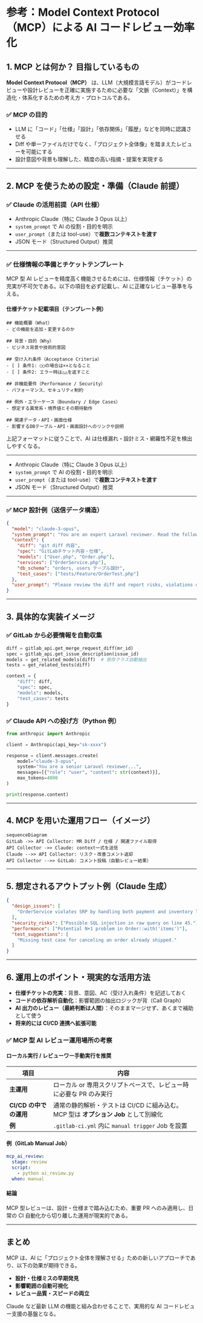# 参考：Model Context Protocol（MCP）による AI コードレビュー効率化

## 1. MCP とは何か？ 目指しているもの

**Model Context Protocol（MCP）** は、LLM（大規模言語モデル）がコードレビューや設計レビューを正確に実施するために必要な「文脈（Context）」を構造化・体系化するための考え方・プロトコルである。

### ✅ MCP の目的

- LLM に「コード」「仕様」「設計」「依存関係」「履歴」などを同時に認識させる
- Diff や単一ファイルだけでなく、「プロジェクト全体像」を踏まえたレビューを可能にする
- 設計意図や背景も理解した、精度の高い指摘・提案を実現する

---

## 2. MCP を使うための設定・準備（Claude 前提）

### ✅ Claude の活用前提（API 仕様）

- Anthropic Claude（特に Claude 3 Opus 以上）
- `system_prompt` で AI の役割・目的を明示
- `user_prompt`（または tool-use）で**複数コンテキストを渡す**
- JSON モード（Structured Output）推奨

---

### ✅ 仕様情報の準備とチケットテンプレート

MCP 型 AI レビューを精度高く機能させるためには、仕様情報（チケット）の充実が不可欠である。以下の項目を必ず記載し、AI に正確なレビュー基準を与える。

#### 仕様チケット記載項目（テンプレート例）

```
## 機能概要（What）
- どの機能を追加・変更するのか

## 背景・目的（Why）
- ビジネス背景や技術的意図

## 受け入れ条件（Acceptance Criteria）
- [ ] 条件1: ◯◯の場合は××となること
- [ ] 条件2: エラー時は△△を返すこと

## 非機能要件（Performance / Security）
- パフォーマンス、セキュリティ制約

## 例外・エラーケース（Boundary / Edge Cases）
- 想定する異常系・境界値とその期待動作

## 関連データ・API・画面仕様
- 影響するDBテーブル・API・画面設計へのリンクや説明
```

上記フォーマットに従うことで、AI は仕様漏れ・設計ミス・網羅性不足を検出しやすくなる。

---

- Anthropic Claude（特に Claude 3 Opus 以上）
- `system_prompt` で AI の役割・目的を明示
- `user_prompt`（または tool-use）で**複数コンテキストを渡す**
- JSON モード（Structured Output）推奨

---

### ✅ MCP 設計例（送信データ構造）

```json
{
  "model": "claude-3-opus",
  "system_prompt": "You are an expert Laravel reviewer. Read the following context and detect design issues, security risks, or performance problems.",
  "context": {
    "diff": "git diff 内容",
    "spec": "GitLabチケット内容・仕様",
    "models": ["User.php", "Order.php"],
    "services": ["OrderService.php"],
    "db_schema": "orders, users テーブル設計",
    "test_cases": ["tests/Feature/OrderTest.php"]
  },
  "user_prompt": "Please review the diff and report risks, violations of SRP, and missing tests."
}
```

---

## 3. 具体的な実装イメージ

### ✅ GitLab から必要情報を自動収集

```python
diff = gitlab_api.get_merge_request_diff(mr_id)
spec = gitlab_api.get_issue_description(issue_id)
models = get_related_models(diff)  # 依存クラス自動抽出
tests = get_related_tests(diff)

context = {
    "diff": diff,
    "spec": spec,
    "models": models,
    "test_cases": tests
}
```

### ✅ Claude API への投げ方（Python 例）

```python
from anthropic import Anthropic

client = Anthropic(api_key="sk-xxxx")

response = client.messages.create(
    model="claude-3-opus",
    system="You are a senior Laravel reviewer...",
    messages=[{"role": "user", "content": str(context)}],
    max_tokens=4000
)

print(response.content)
```

---

## 4. MCP を用いた運用フロー（イメージ）

```mermaid
sequenceDiagram
GitLab ->> API Collector: MR Diff / 仕様 / 関連ファイル取得
API Collector ->> Claude: context一式を送信
Claude -->> API Collector: リスク・改善コメント返却
API Collector -->> GitLab: コメント投稿（自動レビュー結果）
```

---

## 5. 想定されるアウトプット例（Claude 生成）

```json
{
  "design_issues": [
    "OrderService violates SRP by handling both payment and inventory logic."
  ],
  "security_risks": ["Possible SQL injection in raw query on line 45."],
  "performance": ["Potential N+1 problem in Order::with('items')"],
  "test_suggestions": [
    "Missing test case for canceling an order already shipped."
  ]
}
```

---

## 6. 運用上のポイント・現実的な活用方法

- **仕様チケットの充実**：背景、意図、AC（受け入れ条件）を記述しておく
- **コードの依存解析自動化**：影響範囲の抽出ロジックが背（Call Graph）
- **AI 出力のレビュー（最終判断は人間）**：そのままマージせず、あくまで補助として使う
- **将来的には CI/CD 連携へ拡張可能**

### ✅ MCP 型 AI レビュー運用場所の考察

#### ローカル実行 / レビューワー手動実行を推奨

| 項目                   | 内容                                                                                |
| ---------------------- | ----------------------------------------------------------------------------------- |
| **主運用**             | ローカル or 専用スクリプトベースで、レビュー時に必要な PR のみ実行                  |
| **CI/CD の中での運用** | 通常の静的解析・テストは CI/CD に組み込む。MCP 型は **オプション Job** として別線化 |
| **例**                 | `.gitlab-ci.yml` 内に `manual trigger` Job を設置                                   |

#### 例（GitLab Manual Job）

```yaml
mcp_ai_review:
  stage: review
  script:
    - python ai_review.py
  when: manual
```

#### 結論

MCP 型レビューは、設計・仕様まで踏み込むため、重要 PR へのみ適用し、日常の CI 自動化から切り離した運用が現実的である。

---

## まとめ

MCP は、AI に「プロジェクト全体を理解させる」ための新しいアプローチであり、以下の効果が期待できる。

- **設計・仕様ミスの早期発見**
- **影響範囲の自動可視化**
- **レビュー品質・スピードの両立**

Claude など最新 LLM の機能と組み合わせることで、実用的な AI コードレビュー支援の基盤となる。
